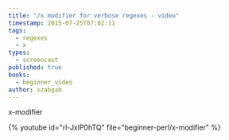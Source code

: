 ```yaml
---
title: "/x modifier for verbose regexes - video"
timestamp: 2015-07-25T07:02:11
tags:
  - regexes
  - x
types:
  - screencast
published: true
books:
  - beginner_video
author: szabgab
---
```



x-modifier


{% youtube id="rl-JxlP0hTQ" file="beginner-perl/x-modifier" %}

